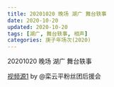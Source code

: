 ```yaml
---
title: 20201020 晚场 湖广 舞台轶事 
date: 2020-10-20
updated: 2020-10-20
tags: [湖广, 舞台轶事, 相声]
categories: 庚子年场次(2020) 
---
```

20201020 晚场 湖广 舞台轶事 



[视频源1](https://weibo.com/6574451359/Jqp7xgjwg) by @栾云平粉丝团后援会

